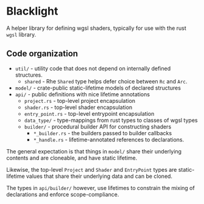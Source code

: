 
# Blacklight

A helper library for defining wgsl shaders, typically for use with the
rust `wgsl` library.


## Code organization

  * `util/` - utility code that does not depend on internally defined structures.
    - `shared` - Rhe `Shared` type helps defer choice between `Rc` and `Arc`.
  * `model/` - crate-public static-lifetime models of declared structures
  * `api/` - public definitions with nice lifetime annotations
    - `project.rs` - top-level project encapsulation
    - `shader.rs` - top-level shader encapsulation
    - `entry_point.rs` - top-level entrypoint encapsulation
    - `data_type/` - type-mappings from rust types to classes of wgsl types
    - `builder/` - procedural builder API for constructing shaders
      + `*_builder.rs` - the builders passed to builder callbacks
      + `*_handle.rs` - lifetime-annotated references to declarations.
    
The general expectation is that things in `model/` share their underlying
contents and are cloneable, and have static lifetime.

Likewise, the top-level `Project` and `Shader` and `EntryPoint` types are
static-lifetime values that share their underlying data and can be cloned.

The types in `api/builder/` however, use lifetimes to constrain the mixing
of declarations and enforce scope-compliance.


